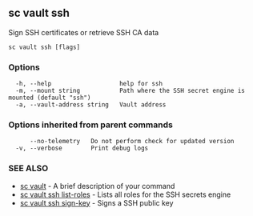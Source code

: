 ## sc vault ssh

Sign SSH certificates or retrieve SSH CA data

```
sc vault ssh [flags]
```

### Options

```
  -h, --help                   help for ssh
  -m, --mount string           Path where the SSH secret engine is mounted (default "ssh")
  -a, --vault-address string   Vault address
```

### Options inherited from parent commands

```
      --no-telemetry   Do not perform check for updated version
  -v, --verbose        Print debug logs
```

### SEE ALSO

* [sc vault](sc_vault.md)	 - A brief description of your command
* [sc vault ssh list-roles](sc_vault_ssh_list-roles.md)	 - Lists all roles for the SSH secrets engine
* [sc vault ssh sign-key](sc_vault_ssh_sign-key.md)	 - Signs a SSH public key

